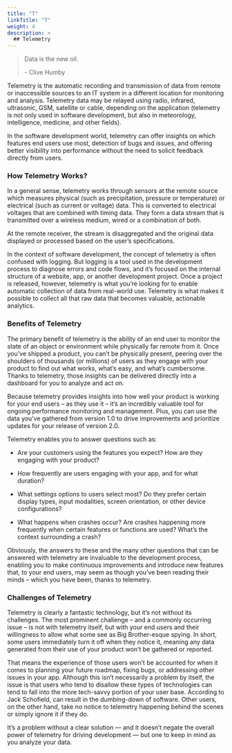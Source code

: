```yaml
---
title: "T"
linkTitle: "T"
weight: 4
description: >
  ## Telemetry
---
```


> Data is the new oil.
>
> \- Clive Humby

Telemetry is the automatic recording and transmission of data from remote or inaccessible sources to an IT system in a different location for monitoring and analysis. Telemetry data may be relayed using radio, infrared, ultrasonic, GSM, satellite or cable, depending on the application (telemetry is not only used in software development, but also in meteorology, intelligence, medicine, and other fields).

In the software development world, telemetry can offer insights on which features end users use most, detection of bugs and issues, and offering better visibility into performance without the need to solicit feedback directly from users.

### How Telemetry Works?

In a general sense, telemetry works through sensors at the remote source which measures physical (such as precipitation, pressure or temperature) or electrical (such as current or voltage) data. This is converted to electrical voltages that are combined with timing data. They form a data stream that is transmitted over a wireless medium, wired or a combination of both.

At the remote receiver, the stream is disaggregated and the original data displayed or processed based on the user’s specifications.

In the context of software development, the concept of telemetry is often confused with logging. But logging is a tool used in the development process to diagnose errors and code flows, and it’s focused on the internal structure of a website, app, or another development project. Once a project is released, however, telemetry is what you’re looking for to enable automatic collection of data from real-world use. Telemetry is what makes it possible to collect all that raw data that becomes valuable, actionable analytics.

### Benefits of Telemetry

The primary benefit of telemetry is the ability of an end user to monitor the state of an object or environment while physically far remote from it. Once you’ve shipped a product, you can’t be physically present, peering over the shoulders of thousands (or millions) of users as they engage with your product to find out what works, what’s easy, and what’s cumbersome. Thanks to telemetry, those insights can be delivered directly into a dashboard for you to analyze and act on.

Because telemetry provides insights into how well your product is working for your end users – as they use it – it’s an incredibly valuable tool for ongoing performance monitoring and management. Plus, you can use the data you’ve gathered from version 1.0 to drive improvements and prioritize updates for your release of version 2.0.

Telemetry enables you to answer questions such as:

- Are your customers using the features you expect? How are they engaging with your product?

- How frequently are users engaging with your app, and for what duration?

- What settings options to users select most? Do they prefer certain display types, input modalities, screen orientation, or other device configurations?

- What happens when crashes occur? Are crashes happening more frequently when certain features or functions are used? What’s the context surrounding a crash?

Obviously, the answers to these and the many other questions that can be answered with telemetry are invaluable to the development process, enabling you to make continuous improvements and introduce new features that, to your end users, may seem as though you’ve been reading their minds – which you have been, thanks to telemetry.

### Challenges of Telemetry

Telemetry is clearly a fantastic technology, but it’s not without its challenges. The most prominent challenge – and a commonly occurring issue – is not with telemetry itself, but with your end users and their willingness to allow what some see as Big Brother-esque spying. In short, some users immediately turn it off when they notice it, meaning any data generated from their use of your product won’t be gathered or reported.

That means the experience of those users won’t be accounted for when it comes to planning your future roadmap, fixing bugs, or addressing other issues in your app. Although this isn’t necessarily a problem by itself, the issue is that users who tend to disallow these types of technologies can tend to fall into the more tech-savvy portion of your user base. According to Jack Schofield, can result in the dumbing-down of software. Other users, on the other hand, take no notice to telemetry happening behind the scenes or simply ignore it if they do.

It’s a problem without a clear solution — and it doesn’t negate the overall power of telemetry for driving development — but one to keep in mind as you analyze your data.
